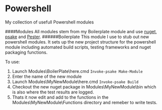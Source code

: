 Powershell
==========
My collection of usefull Powershell modules

####Modules
All modules stem from my Boilerplate module and use [nuget](https://www.nuget.org/), [psake](https://github.com/psake/psake) and [Pester](https://github.com/pester/Pester). 
######Boilerplate
This module I use to stub out new powershell modules. It sets up the new project structure for the powershell module including automated build scripts, testing frameworks and nuget packaging functions.

To use:

1. Launch Modules\BoilerPlate\here.cmd `Invoke-psake Make-Module`
2. Enter the name of the new module
3. Launch Modules\MyNewModule\here.cmd `Invoke-psake Build`
4. Checkout the new nuget package in Modules\MyNewModule\bin which is also where the test results are logged.
5. Thats it now edit and add to the functions in the Modules\MyNewModule\Functions directory and remeber to write tests.

